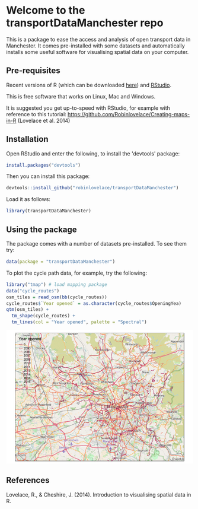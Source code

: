 
Welcome to the transportDataManchester repo
===========================================

<!-- README.md is generated from README.Rmd. Please edit that file -->
This is a package to ease the access and analysis of open transport data in Manchester. It comes pre-installed with some datasets and automatically installs some useful software for visualising spatial data on your computer.

Pre-requisites
--------------

Recent versions of R (which can be downloaded [here](https://www.r-project.org/)) and [RStudio](https://www.rstudio.com/products/rstudio/download/).

This is free software that works on Linux, Mac and Windows.

It is suggested you get up-to-speed with RStudio, for example with reference to this tutorial: <https://github.com/Robinlovelace/Creating-maps-in-R> (Lovelace et al. 2014)

Installation
------------

Open RStudio and enter the following, to install the 'devtools' package:

``` r
install.packages("devtools")
```

Then you can install this package:

``` r
devtools::install_github("robinlovelace/transportDataManchester")
```

Load it as follows:

``` r
library(transportDataManchester)
```

Using the package
-----------------

The package comes with a number of datasets pre-installed. To see them try:

``` r
data(package = "transportDataManchester")
```

To plot the cycle path data, for example, try the following:

``` r
library("tmap") # load mapping package
data("cycle_routes")
osm_tiles = read_osm(bb(cycle_routes))
cycle_routes$`Year opened` = as.character(cycle_routes$OpeningYea)
qtm(osm_tiles) +
  tm_shape(cycle_routes) +
  tm_lines(col = "Year opened", palette = "Spectral")
```

![](README-cycle_route_map-1.png)

References
----------

Lovelace, R., & Cheshire, J. (2014). Introduction to visualising spatial data in R.
